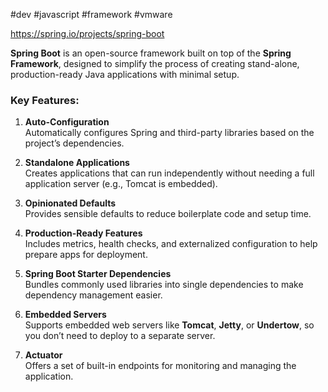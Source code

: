 #dev #javascript #framework #vmware

https://spring.io/projects/spring-boot

**Spring Boot** is an open-source framework built on top of the **Spring Framework**, designed to simplify the process of creating stand-alone, production-ready Java applications with minimal setup.

### Key Features:

1. **Auto-Configuration**  
    Automatically configures Spring and third-party libraries based on the project’s dependencies.
    
2. **Standalone Applications**  
    Creates applications that can run independently without needing a full application server (e.g., Tomcat is embedded).
    
3. **Opinionated Defaults**  
    Provides sensible defaults to reduce boilerplate code and setup time.
    
4. **Production-Ready Features**  
    Includes metrics, health checks, and externalized configuration to help prepare apps for deployment.
    
5. **Spring Boot Starter Dependencies**  
    Bundles commonly used libraries into single dependencies to make dependency management easier.
    
6. **Embedded Servers**  
    Supports embedded web servers like **Tomcat**, **Jetty**, or **Undertow**, so you don’t need to deploy to a separate server.
    
7. **Actuator**  
    Offers a set of built-in endpoints for monitoring and managing the application.